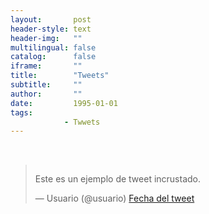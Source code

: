 ```yaml
---
layout:       post
header-style: text
header-img:   ""
multilingual: false
catalog:      false
iframe:       ""
title:        "Tweets"
subtitle:     ""
author:       ""
date:         1995-01-01
tags:         
            - Twwets
---
```


<div class="tweets-container">

<blockquote class="twitter-tweet">
  <p lang="en" dir="ltr">Este es un ejemplo de tweet incrustado.</p>
  &mdash; Usuario (@usuario) <a href="https://twitter.com/usuario/status/1234567890123456789">Fecha del tweet</a>
</blockquote>

</div>

<script async src="https://platform.twitter.com/widgets.js" charset="utf-8"></script>

<style>
.tweets-container {
  display: grid;
  gap: 1rem;
  max-width: 550px;
  margin: 2rem auto;
}

@media (min-width: 1200px) {
  .tweets-container {
    grid-template-columns: repeat(2, 1fr);
  }
}
</style>